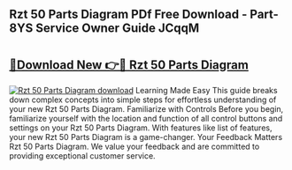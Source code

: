 ## Rzt 50 Parts Diagram PDf Free Download - Part-8YS Service Owner Guide JCqqM

# <h2><a href="http://dfr8dli.blite.top/?on=Rzt+50+Parts+Diagram">🔗Download New 👉🔴 Rzt 50 Parts Diagram</a></h2>

[![Rzt 50 Parts Diagram download](https://i.imgur.com/lujVjoI.png)](http://dfr8dli.blite.top/?on=Rzt+50+Parts+Diagram)
Learning Made Easy This guide breaks down complex concepts into simple steps for effortless understanding of your new Rzt 50 Parts Diagram. Familiarize with Controls Before you begin, familiarize yourself with the location and function of all control buttons and settings on your Rzt 50 Parts Diagram. With features like list of features, your new Rzt 50 Parts Diagram is a game-changer. Your Feedback Matters Rzt 50 Parts Diagram. We value your feedback and are committed to providing exceptional customer service.
